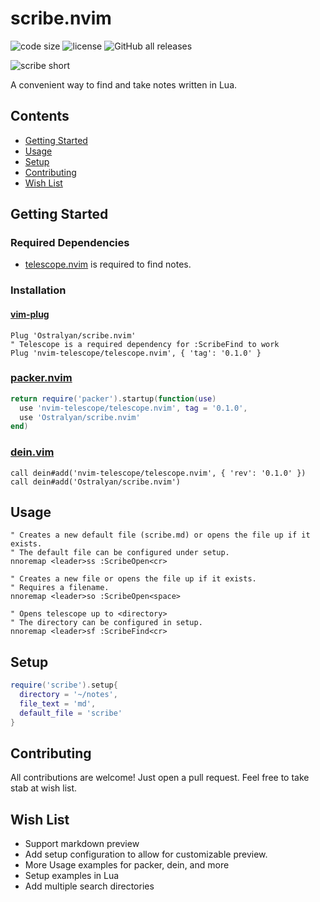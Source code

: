 # scribe.nvim

<!-- panvimdoc-ignore-start -->

![code size](https://img.shields.io/github/languages/code-size/Ostralyan/scribe.nvim?style=flat-square)
![license](https://img.shields.io/github/license/Ostralyan/scribe.nvim?style=flat-square)
![GitHub all releases](https://img.shields.io/github/downloads/ostralyan/scribe.nvim/total?style=flat-square)

![scribe short](https://user-images.githubusercontent.com/7123333/195979769-5ff8cfb4-c7dd-4897-89fa-9c6705659f0f.gif)

<!-- panvimdoc-ignore-end -->

A convenient way to find and take notes written in Lua.

<!-- Insert Demo -->

<!-- `scribe.nvim` requires Neovim >= 0.5. -->

## Contents


- [Getting Started](#getting-started)
- [Usage](#usage)
- [Setup](#setup)
- [Contributing](#contributing)
- [Wish List](#wish-list)

## Getting Started

### Required Dependencies

* [telescope.nvim](https://github.com/nvim-telescope/telescope.nvim) is required to find notes.

### Installation

#### [vim-plug](https://github.com/junegunn/vim-plug)

```viml
Plug 'Ostralyan/scribe.nvim'
" Telescope is a required dependency for :ScribeFind to work
Plug 'nvim-telescope/telescope.nvim', { 'tag': '0.1.0' }
```

### [packer.nvim](https://github.com/wbthomason/packer.nvim)
```lua
return require('packer').startup(function(use)
  use 'nvim-telescope/telescope.nvim', tag = '0.1.0',
  use 'Ostralyan/scribe.nvim'
end)
```

### [dein.vim](https://github.com/Shougo/dein.vim)
```viml
call dein#add('nvim-telescope/telescope.nvim', { 'rev': '0.1.0' })
call dein#add('Ostralyan/scribe.nvim')
```

## Usage

```viml
" Creates a new default file (scribe.md) or opens the file up if it exists.
" The default file can be configured under setup.
nnoremap <leader>ss :ScribeOpen<cr>

" Creates a new file or opens the file up if it exists.
" Requires a filename.
nnoremap <leader>so :ScribeOpen<space>

" Opens telescope up to <directory>
" The directory can be configured in setup.
nnoremap <leader>sf :ScribeFind<cr>
```

## Setup

```lua
require('scribe').setup{
  directory = '~/notes',
  file_text = 'md',
  default_file = 'scribe'
}
```

## Contributing

All contributions are welcome! Just open a pull request. Feel free to take stab at wish list.

## Wish List
* Support markdown preview
* Add setup configuration to allow for customizable preview.
* More Usage examples for packer, dein, and more
* Setup examples in Lua
* Add multiple search directories
